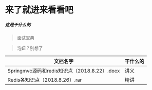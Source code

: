 # 来了就进来看看吧
##### 这是干什么的
> 面试宝典

>泡妞？别想了 

文档名字 | 干什么的
---|---
 Springmvc源码和redis知识点（2018.8.22）.docx | 讲义
 Redis各知识点（2018.8.26）.rar | 精讲
